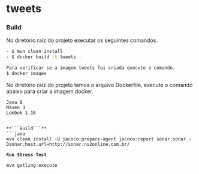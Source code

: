 # tweets

### Build
No diretório raiz do projeto executar os seguintes comandos.

```sh
- $ mvn clean install
- $ docker build -t tweets .

Para verificar se a imagem tweets foi criada execute o comando.
$ docker images

```

No diretório raiz do projeto temos o arquivo Dockerfile, execute o comando abaixo para criar 
a imagem docker.
```
Java 8
Maven 3
Lombok 1.16


**```Build```**
```java
mvn clean install -U jacoco:prepare-agent jacoco:report sonar:sonar -Dsonar.host.url=http://sonar.ns2online.com.br/
```

**```Run Stress Test```**
```java
mvn gatling:execute
```
